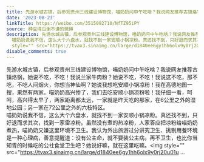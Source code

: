 ```yaml
---
title: 先游水城古镇，后参观贵州三线建设博物馆，喵奶奶问中午吃啥？我说网友推荐古镇烙锅，她说不吃，不吃！我说兰家牛肉粉？她说不吃，不吃！我说这不吃，那不吃，不...
date: '2023-08-23'
linkTitle: https://weibo.com/3515092710/NfTZ95iPY
source: 种豆得瓜谢不谦的微博
description: 先游水城古镇，后参观贵州三线建设博物馆，喵奶奶问中午吃啥？我说网友推荐古镇烙锅，她说不吃，不吃！我说兰家牛肉粉？她说不吃，不吃！我说这不吃，那不吃，不吃人间烟火，你想当神仙啊？她说我想吃安顺小锅凉粉！我在高德地图一搜，果然有两家。喵奶奶高兴惨了，我们去吃安顺小锅凉粉啦！我仔细一看，呵呵，高兴得太早了，两家距离都太远，一家就是昨天吃的那家，在6公里之外的湿地公园；另一家在72公里之外的六枝特区。<br>
  喵奶奶说我不信，这么大个六盘水，就找不到一家安顺小锅凉粉。真还找不到，只好退而求其次，找到一家雷凉粉。虽然没有煮的热凉粉，人家答应把凉粉给喵奶奶煮热，喵奶奶又嫌这里环境不卫生。我认为外出旅游过分讲究卫生、挑剔用餐环境是一种心理病，善意提醒道：没有公主命，就不要装公主病。再不卫生，也比你当知青的时候吃的公社食堂卫生吧？她说好嘛，就在这里吃嘛。<img
  style="" src="https://tvax3.sinaimg.cn/large/d1840ee6gy1hh6olx9y0rj20u01u ...
disable_comments: true
---
```

先游水城古镇，后参观贵州三线建设博物馆，喵奶奶问中午吃啥？我说网友推荐古镇烙锅，她说不吃，不吃！我说兰家牛肉粉？她说不吃，不吃！我说这不吃，那不吃，不吃人间烟火，你想当神仙啊？她说我想吃安顺小锅凉粉！我在高德地图一搜，果然有两家。喵奶奶高兴惨了，我们去吃安顺小锅凉粉啦！我仔细一看，呵呵，高兴得太早了，两家距离都太远，一家就是昨天吃的那家，在6公里之外的湿地公园；另一家在72公里之外的六枝特区。<br> 喵奶奶说我不信，这么大个六盘水，就找不到一家安顺小锅凉粉。真还找不到，只好退而求其次，找到一家雷凉粉。虽然没有煮的热凉粉，人家答应把凉粉给喵奶奶煮热，喵奶奶又嫌这里环境不卫生。我认为外出旅游过分讲究卫生、挑剔用餐环境是一种心理病，善意提醒道：没有公主命，就不要装公主病。再不卫生，也比你当知青的时候吃的公社食堂卫生吧？她说好嘛，就在这里吃嘛。<img style="" src="https://tvax3.sinaimg.cn/large/d1840ee6gy1hh6olx9y0rj20u01u ...